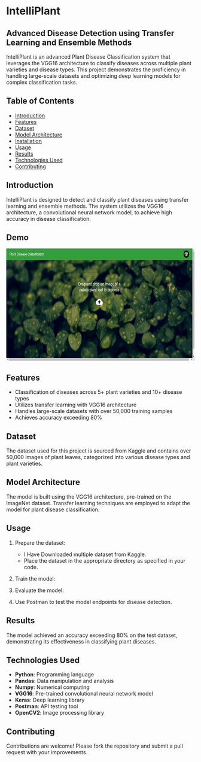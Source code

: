 # IntelliPlant

## Advanced Disease Detection using Transfer Learning and Ensemble Methods

IntelliPlant is an advanced Plant Disease Classification system that leverages the VGG16 architecture to classify diseases across multiple plant varieties and disease types. This project demonstrates the proficiency in handling large-scale datasets and optimizing deep learning models for complex classification tasks.

## Table of Contents

- [Introduction](#introduction)
- [Features](#features)
- [Dataset](#dataset)
- [Model Architecture](#model-architecture)
- [Installation](#installation)
- [Usage](#usage)
- [Results](#results)
- [Technologies Used](#technologies-used)
- [Contributing](#contributing)

## Introduction

IntelliPlant is designed to detect and classify plant diseases using transfer learning and ensemble methods. The system utilizes the VGG16 architecture, a convolutional neural network model, to achieve high accuracy in disease classification.

## Demo
<div align="center">
  <img height="300" width="100%" src="https://github.com/Laukit13/IntelliPlant-Advanced-Disease-Detection-using-transfer-learning-and-ensemble-methods/blob/main/Img/Prj_2.png"  />
</div>

## Features

- Classification of diseases across 5+ plant varieties and 10+ disease types
- Utilizes transfer learning with VGG16 architecture
- Handles large-scale datasets with over 50,000 training samples
- Achieves accuracy exceeding 80%

## Dataset

The dataset used for this project is sourced from Kaggle and contains over 50,000 images of plant leaves, categorized into various disease types and plant varieties.

## Model Architecture

The model is built using the VGG16 architecture, pre-trained on the ImageNet dataset. Transfer learning techniques are employed to adapt the model for plant disease classification.

## Usage

1. Prepare the dataset:
   - I Have Downloaded multiple dataset from Kaggle.
   - Place the dataset in the appropriate directory as specified in your code.

2. Train the model:

3. Evaluate the model:

4. Use Postman to test the model endpoints for disease detection.

## Results

The model achieved an accuracy exceeding 80% on the test dataset, demonstrating its effectiveness in classifying plant diseases.

## Technologies Used

- **Python**: Programming language
- **Pandas**: Data manipulation and analysis
- **Numpy**: Numerical computing
- **VGG16**: Pre-trained convolutional neural network model
- **Keras**: Deep learning library
- **Postman**: API testing tool
- **OpenCV2**: Image processing library

## Contributing

Contributions are welcome! Please fork the repository and submit a pull request with your improvements.

